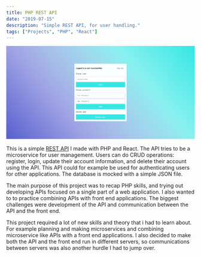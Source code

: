 ```yaml
---
title: PHP REST API
date: "2019-07-15"
description: "Simple REST API, for user handling."
tags: ["Projects", "PHP", "React"]
---
```


<a href="https://github.com/Larqqa/PHP-REST-API" class="icon">
  <i class="fab fa-github"></i>
</a>

<a href="https://larqqa.github.io/PHP-REST-API/" class="icon">
  <i class="fas fa-laptop"></i>
</a>

![RESTAPI](./RESTAPI.png)

This is a simple [REST API](https://login-backend-rest-api.herokuapp.com/) I made with PHP and React. The API tries to be a microservice for user management. Users can do CRUD operations: register, login, update their account information, and delete their account using the API. This API could for example be used for authenticating users for other applications. The database is mocked with a simple JSON file.

The main purpose of this project was to recap PHP skills, and trying out developing APIs focused on a single part of a web application. I also wanted to to practice combining APIs with front end applications. The biggest challenges were development of the API and communication between the API and the front end.

This project required a lot of new skills and theory that i had to learn about. For example planning and making microservices and combining microservice like APIs with a front end applications. I also decided to make both the API and the front end run in different servers, so communications between servers was also another hurdle I had to jump over.